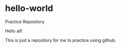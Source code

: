 # hello-world
Practice Repository

Hello all!

This is just a repository for me to practice using github.

